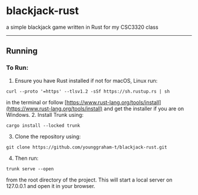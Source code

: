 # blackjack-rust
a simple blackjack game written in Rust for my CSC3320 class

***

## Running
### To Run:
1. Ensure you have Rust installed if not  for macOS, Linux run:
```
curl --proto '=https' --tlsv1.2 -sSf https://sh.rustup.rs | sh
```
in the terminal or follow [https://www.rust-lang.org/tools/install](https://www.rust-lang.org/tools/install) and get the installer if you are on Windows.
2. Install Trunk using:
```
cargo install --locked trunk
```
3. Clone the repository using:
```
git clone https://github.com/younggraham-t/blackjack-rust.git
```
4. Then run:
```
trunk serve --open
```
from the root directory of the project. This will start a local server on 127.0.0.1 and open it in your browser.





